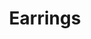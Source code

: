 ---
title: Earrings
overview_markdown: |
  Assael earrings feature luminous pearls that enhance any skin tone, highlighting your best features. Available in an array of gorgeous designs – from classic to couture – with sparkling diamond accents.
order: 1
_hide_content: true
---